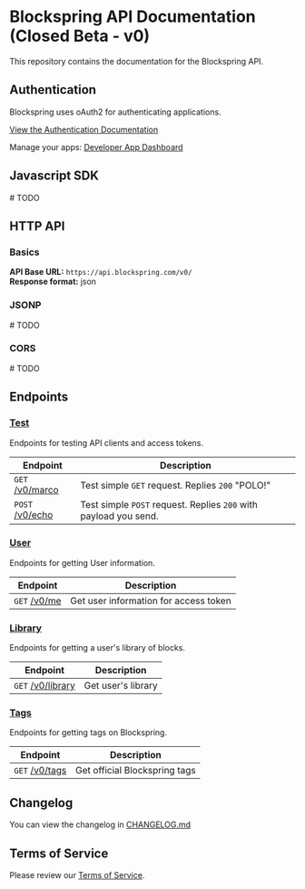 # Blockspring API Documentation (Closed Beta - v0)

This repository contains the documentation for the Blockspring API.

## Authentication

Blockspring uses oAuth2 for authenticating applications.

[View the Authentication Documentation](https://github.com/blockspring/blockspring-api/blob/master/authentication.md)

Manage your apps: [Developer App Dashboard](https://auth.blockspring.com/oauth/applications)

## Javascript SDK

\# TODO

## HTTP API

### Basics

__API Base URL:__ `https://api.blockspring.com/v0/`  
__Response format:__ json

### JSONP

\# TODO

### CORS

\# TODO

## Endpoints

### [Test](https://github.com/blockspring/blockspring-api/blob/master/v0/test.md)

Endpoints for testing API clients and access tokens.

| Endpoint | Description |
| --- | --- |
| `GET` [/v0/marco](https://github.com/blockspring/blockspring-api/blob/master/v0/test.md#marco) | Test simple `GET` request. Replies `200` "POLO!" |
| `POST` [/v0/echo](https://github.com/blockspring/blockspring-api/blob/master/v0/test.md#echo) | Test simple `POST` request. Replies `200` with payload you send. |

### [User](https://github.com/blockspring/blockspring-api/blob/master/v0/user.md)

Endpoints for getting User information.

| Endpoint | Description |
| --- | --- |
| `GET` [/v0/me](https://github.com/blockspring/blockspring-api/blob/master/v0/user.md#me) | Get user information for access token |

### [Library](https://github.com/blockspring/blockspring-api/blob/master/v0/library.md)

Endpoints for getting a user's library of blocks.

| Endpoint | Description |
| --- | --- |
| `GET` [/v0/library](https://github.com/blockspring/blockspring-api/blob/master/v0/library.md#library) | Get user's library |

### [Tags](https://github.com/blockspring/blockspring-api/blob/master/v0/tags.md)

Endpoints for getting tags on Blockspring.

| Endpoint | Description |
| --- | --- |
| `GET` [/v0/tags](https://github.com/blockspring/blockspring-api/blob/master/v0/tags.md#tags) | Get official Blockspring tags |

## Changelog

You can view the changelog in [CHANGELOG.md](https://github.com/blockspring/blockspring-api/blob/master/CHANGELOG.md)


## Terms of Service

Please review our [Terms of Service](https://www.blockspring.com/about/tos).
